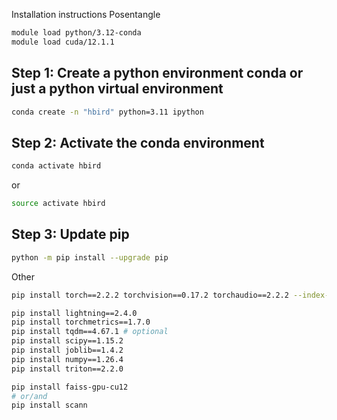 Installation instructions Posentangle
```bash
module load python/3.12-conda
module load cuda/12.1.1
```
## Step 1: Create a python environment conda or just a python virtual environment
```bash
conda create -n "hbird" python=3.11 ipython
```

## Step 2: Activate the conda environment
```bash
conda activate hbird
```
or 
```bash
source activate hbird
```

## Step 3: Update pip
```bash
python -m pip install --upgrade pip
```

Other
```bash
pip install torch==2.2.2 torchvision==0.17.2 torchaudio==2.2.2 --index-url https://download.pytorch.org/whl/cu121
```
```bash
pip install lightning==2.4.0
pip install torchmetrics==1.7.0
pip install tqdm==4.67.1 # optional
pip install scipy==1.15.2
pip install joblib==1.4.2
pip install numpy==1.26.4
pip install triton==2.2.0

pip install faiss-gpu-cu12
# or/and
pip install scann
```

